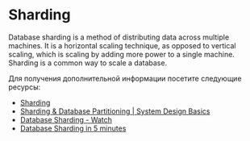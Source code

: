 # Sharding

Database sharding is a method of distributing data across multiple machines. It is a horizontal scaling technique, as opposed to vertical scaling, which is scaling by adding more power to a single machine. Sharding is a common way to scale a database.

Для получения дополнительной информации посетите следующие ресурсы:

- [Sharding](https://dev.to/karanpratapsingh/system-design-the-complete-course-10fo#sharding)
- [Sharding & Database Partitioning | System Design Basics](https://www.youtube.com/watch?v=RynPj8C0BXA)
- [Database Sharding - Watch](https://www.youtube.com/watch?v=hdxdhCpgYo8)
- [Database Sharding in 5 minutes](https://www.youtube.com/watch?v=kSH4bt8ypOQ)
